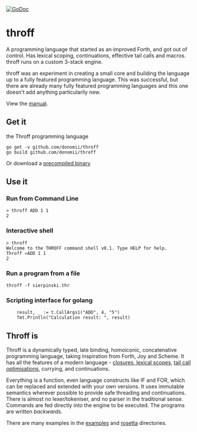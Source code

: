 [![GoDoc](https://godoc.org/github.com/donomii/throff?status.svg)](https://godoc.org/github.com/donomii/throff)

# throff

A programming language that started as an improved Forth, and got out of control.  Has lexical scoping, continuations, effective tail calls and macros.  throff runs on a custom 3-stack engine. 

throff was an experiment in creating a small core and building the language up to a fully featured programming language.  This was successful, but there are already many fully featured programming languages and this one doesn't add anything particularily new.

View the [manual](throffmain/README.md).

## Get it

the Throff programming language

    go get -v github.com/donomii/throff
    go build github.com/donomii/throff

 Or download a [precompiled binary](https://github.com/donomii/throff/releases)

## Use it

### Run from Command Line

	> throff ADD 1 1
	2

### Interactive shell

	> throff
	Welcome to the THROFF command shell v0.1. Type HELP for help.
	Throff »ADD 1 1
	2

### Run a program from a file

	throff -f sierpinski.thr

### Scripting interface for golang

``` golang
	result, _ := t.CallArgs1("ADD", 4, "5")
	fmt.Println("Calculation result: ", result)
```

## Throff is

Throff is a dynamically typed, late binding, homoiconic, concatenative programming language, taking inspiration from Forth, Joy and Scheme.  It has all the features of a modern language - [closures, lexical scopes](http://praeceptamachinae.com/post/throff_variables.html), [tail call optimisations](http://praeceptamachinae.com/post/throff_tail_call_optimisation.html), currying, and continuations.

Everything is a function, even language constructs like IF and FOR, which can be replaced and extended with your own versions.  It uses immutable semantics wherever possible to provide safe threading and continuations.  There is almost no lexer/tokeniser, and no parser in the traditional sense.  Commands are fed directly into the engine to be executed.  The programs are written _backwards_. 

There are many examples in the [examples](throffmain/examples/) and [rosetta](throffmain/rosetta/) directories.

